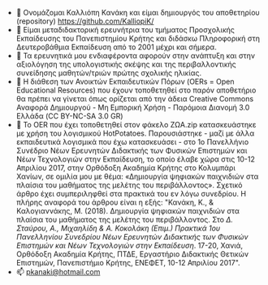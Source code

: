- 👋 Ονομάζομαι Καλλιόπη Κανάκη και είμαι δημιουργός του αποθετηρίου (repository) https://github.com/KalliopiK/ 
- 🌱 Είμαι μεταδιδακτορική ερευνήτρια του τμήματος Προσχολικής Εκπαίδευσης του Πανεπιστημίου Κρήτης και διδάσκω Πληροφορική στη Δευτεροβάθμια Εκπαίδευση από το 2001 μέχρι και σήμερα.
- 💞️ Τα ερευνητικά μου ενδιαφέροντα αφορούν στην ανάπτυξη και στην αξιολόγηση της υπολογιστικής σκέψης και της περιβαλλοντικής συνείδησης μαθητών/τριών πρώτης σχολικής ηλικίας.
- 💞️ Η διάθεση των Ανοικτών Εκπαιδευτικών Πόρων (OERs = Open Educational Resources) που έχουν τοποθετηθεί στο παρόν αποθετήριο θα πρέπει να γίνεται όπως ορίζεται από την άδεια Creative Commons Αναφορά Δημιουργού - Μη Εμπορική Χρήση - Παρόμοια Διανομή 3.0 Ελλάδα (CC BY-NC-SA 3.0 GR)
- 💞️ Το OER που έχει τοποθετηθεί στον φάκελο ΖΩΑ.zip κατασκευάστηκε με χρήση του λογισμικού HotPotatoes. Παρουσιάστηκε - μαζί με άλλα εκπαιδευτικά λογισμικά που έχω κατασκευάσει -  στο 1ο Πανελλήνιο Συνέδριο Νέων Ερευνητών Διδακτικής των Φυσικών Επιστημών και Νέων Τεχνολογιών στην Εκπαίδευση, το οποίο έλαβε χώρα στις 10-12 Απριλίου 2017, στην Ορθόδοξη Ακαδημία Κρήτης στο Κολυμπάρι Χανίων, σε ομιλία μου με θέμα: «Δημιουργία ψηφιακών παιχνιδιών στα πλαίσια του μαθήματος της μελέτης του περιβάλλοντος». Σχετικό άρθρο έχει συμπεριληφθεί στα πρακτικά του εν λόγω συνεδρίου. Η πλήρης αναφορά του άρθρου είναι η εξής:
"Κανάκη, Κ., & Καλογιαννάκης, Μ. (2018). Δημιουργία ψηφιακών παιχνιδιών στα πλαίσια του μαθήματος της μελέτης του περιβάλλοντος. Στο *Δ. Σταύρου, Α., Μιχαηλίδη & Α. Κοκολάκη (Επιμ.) Πρακτικά 1ου Πανελληνίου Συνεδρίου Νέων Ερευνητών Διδακτικής των Φυσικών Επιστημών και Νέων Τεχνολογιών στην Εκπαίδευση*. 17-20, Χανιά, Ορθόδοξη Ακαδημία Κρήτης, ΠΤΔΕ, Εργαστήριο Διδακτικής Θετικών Επιστημών, Πανεπιστήμιο Κρήτης, ΕΝΕΦΕΤ, 10-12 Απριλίου 2017".
- 📫 pkanaki@hotmail.com

<!---
KalliopiK/Kalliopi Kanaki holds a postdoctoral position at the University of Crete, Greece.

--->
